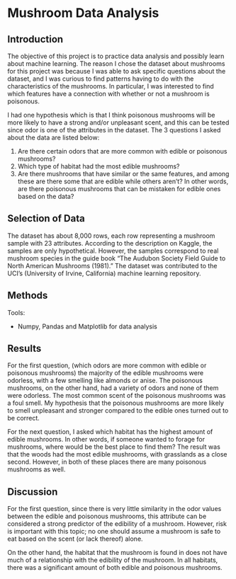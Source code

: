 # Mushroom Data Analysis

## Introduction

The objective of this project is to practice data analysis and possibly learn about machine learning. The reason I chose the dataset about mushrooms for this project was because I was able to ask specific questions about the dataset, and I was curious to find patterns having to do with the characteristics of the mushrooms. In particular, I was interested to find which features have a connection with whether or not a mushroom is poisonous. 

I had one hypothesis which is that I think poisonous mushrooms will be more likely to have a strong and/or unpleasant scent, and this can be tested since odor is one of the attributes in the dataset. The 3 questions I asked about the data are listed below:
1. Are there certain odors that are more common with edible or poisonous mushrooms?
2. Which type of habitat had the most edible mushrooms? 
3. Are there mushrooms that have similar or the same features, and among these are there some that are edible while others aren’t? In other words, are there poisonous mushrooms that can be mistaken for edible ones based on the data?

## Selection of Data

The dataset has about 8,000 rows, each row representing a mushroom sample with 23 attributes. According to the description on Kaggle, the samples are only hypothetical. However, the samples correspond to real mushroom species in the guide book “The Audubon Society Field Guide to North American Mushrooms (1981).” The dataset was contributed to the UCI’s (University of Irvine, California) machine learning repository.

## Methods
Tools:
- Numpy, Pandas and Matplotlib for data analysis

## Results

For the first question, (which odors are more common with edible or poisonous mushrooms) the majority of the edible mushrooms were odorless, with a few smelling like almonds or anise. The poisonous mushrooms, on the other hand, had a variety of odors and none of them were odorless. The most common scent of the poisonous mushrooms was a foul smell. My hypothesis that the poisonous mushrooms are more likely to smell unpleasant and stronger compared to the edible ones turned out to be correct. 

For the next question, I asked which habitat has the highest amount of edible mushrooms. In other words, if someone wanted to forage for mushrooms, where would be the best place to find them? The result was that the woods had the most edible mushrooms, with grasslands as a close second. However, in both of these places there are many poisonous mushrooms as well.

## Discussion 

For the first question, since there is very little similarity in the odor values between the edible and poisonous mushrooms, this attribute can be considered a strong predictor of the edibility of a mushroom. However, risk is important with this topic; no one should assume a mushroom is safe to eat based on the scent (or lack thereof) alone.

On the other hand, the habitat that the mushroom is found in does not have much of a relationship with the edibility of the mushroom. In all habitats, there was a significant amount of both edible and poisonous mushrooms.
